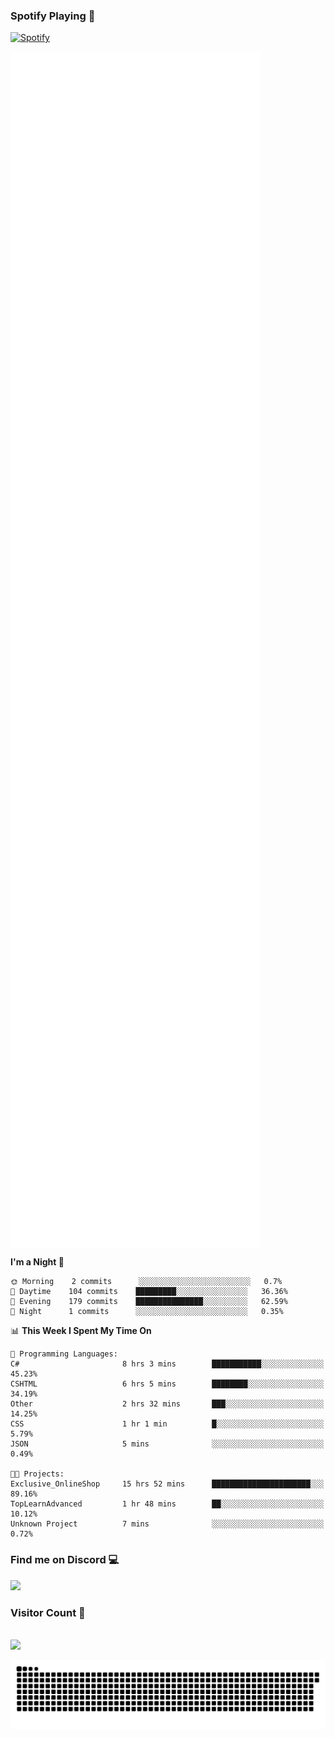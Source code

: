 ### Spotify Playing 🎵
[![Spotify](https://spotify-livestats-callme-milad.vercel.app/api/spotify)](https://open.spotify.com/user/314mrt6dxn5cqoxklh3thbwlr6by)

<img align="center" src="/github-metrics.svg" alt="Metrics" width="400">

<!--START_SECTION:waka-->
**I'm a Night 🦉** 

```text
🌞 Morning    2 commits      ░░░░░░░░░░░░░░░░░░░░░░░░░   0.7% 
🌆 Daytime    104 commits    █████████░░░░░░░░░░░░░░░░   36.36% 
🌃 Evening    179 commits    ███████████████░░░░░░░░░░   62.59% 
🌙 Night      1 commits      ░░░░░░░░░░░░░░░░░░░░░░░░░   0.35%

```


📊 **This Week I Spent My Time On** 

```text
💬 Programming Languages: 
C#                       8 hrs 3 mins        ███████████░░░░░░░░░░░░░░   45.23% 
CSHTML                   6 hrs 5 mins        ████████░░░░░░░░░░░░░░░░░   34.19% 
Other                    2 hrs 32 mins       ███░░░░░░░░░░░░░░░░░░░░░░   14.25% 
CSS                      1 hr 1 min          █░░░░░░░░░░░░░░░░░░░░░░░░   5.79% 
JSON                     5 mins              ░░░░░░░░░░░░░░░░░░░░░░░░░   0.49%

🐱‍💻 Projects: 
Exclusive_OnlineShop     15 hrs 52 mins      ██████████████████████░░░   89.16% 
TopLearnAdvanced         1 hr 48 mins        ██░░░░░░░░░░░░░░░░░░░░░░░   10.12% 
Unknown Project          7 mins              ░░░░░░░░░░░░░░░░░░░░░░░░░   0.72%

```


<!--END_SECTION:waka-->

### Find me on Discord 💻
<a href="https://discord.gg/pQVcABAxAy" rel="nofollow"> 
  <img src="https://discord.c99.nl/widget/theme-2/977957889358573609.png" data-canonical-src="https://discord.c99.nl/widget/theme-2/977957889358573609.png" style="max-width: 100%;"></a>

### Visitor Count 🔢
<p align="left"> 
  <br>
  <img src="https://profile-counter.glitch.me/callme-devil/count.svg" />
</p>

<img src="https://github.com/callme-devil/callme-devil/blob/output/github-contribution-grid-snake.svg" alt="snake" style="max-width: 100%;">
